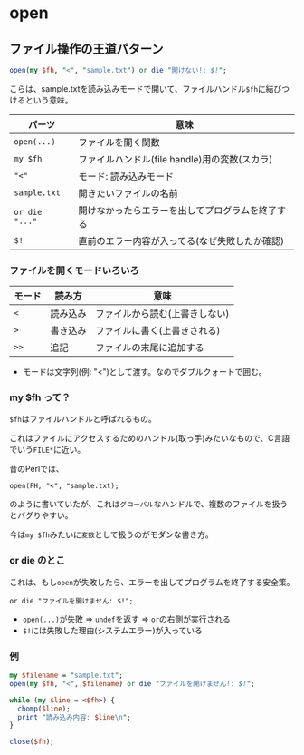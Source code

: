 # open

## ファイル操作の王道パターン

```perl
open(my $fh, "<", "sample.txt") or die "開けない!: $!";
```

こらは、sample.txtを読み込みモードで開いて、ファイルハンドル`$fh`に結びつけるという意味。

| パーツ         | 意味                                             |
|----------------|--------------------------------------------------|
| `open(...)`    | ファイルを開く関数                               |
| `my $fh`       | ファイルハンドル(file handle)用の変数(スカラ)    |
| `"<"`          | モード: 読み込みモード                           |
| `sample.txt`   | 開きたいファイルの名前                           |
| `or die "..."` | 開けなかったらエラーを出してプログラムを終了する |
| `$!`           | 直前のエラー内容が入ってる(なぜ失敗したか確認)   |

### ファイルを開くモードいろいろ

| モード | 読み方   | 意味                           |
|--------|----------|--------------------------------|
| `<`    | 読み込み | ファイルから読む(上書きしない) |
| `>`    | 書き込み | ファイルに書く(上書きされる)   |
| `>>`   | 追記     | ファイルの末尾に追加する       |

- モードは文字列(例: "<")として渡す。なのでダブルクォートで囲む。

### my $fh って？

`$fh`はファイルハンドルと呼ばれるもの。

これはファイルにアクセスするためのハンドル(取っ手)みたいなもので、C言語でいう`FILE*`に近い。

昔のPerlでは、

```
open(FH, "<", "sample.txt);
```

のように書いていたが、これは`グローバル`なハンドルで、複数のファイルを扱うとバグりやすい。

今は`my $fh`みたいに`変数`として扱うのがモダンな書き方。

### or die のとこ

これは、もし`open`が失敗したら、エラーを出してプログラムを終了する安全策。

```
or die "ファイルを開けません: $!";
```

- `open(...)`が失敗 => `undef`を返す => `or`の右側が実行される
- `$!`には失敗した理由(システムエラー)が入っている

### 例

```perl
my $filename = "sample.txt";
open(my $fh, "<", $filename) or die "ファイルを開けません!: $!";

while (my $line = <$fh>) {
  chomp($line);
  print "読み込み内容: $line\n";
}

close($fh);
```

